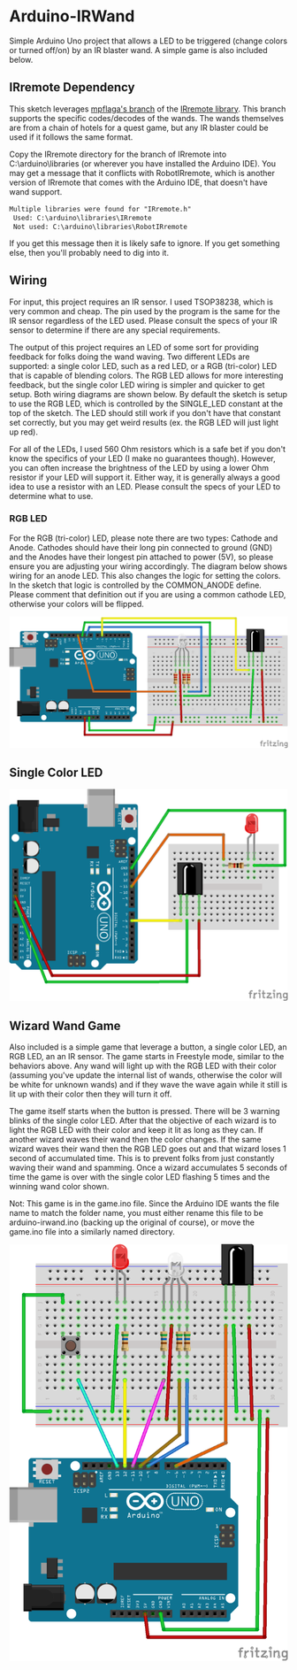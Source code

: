 # Arduino-IRWand
Simple Arduino Uno project that allows a LED to be triggered (change colors or turned off/on) by an IR blaster wand. A simple game is also included below.

## IRremote Dependency
This sketch leverages [mpflaga's branch](https://github.com/mpflaga/Arduino-IRremote) of the [IRremote library](https://github.com/shirriff/Arduino-IRremote). This branch supports the specific codes/decodes of the wands. The wands themselves are from a chain of hotels for a quest game, but any IR blaster could be used if it follows the same format.

Copy the IRremote directory for the branch of IRremote into C:\arduino\libraries (or wherever you have installed the Arduino IDE). You may get a message that it conflicts with RobotIRremote, which is another version of IRremote that comes with the Arduino IDE, that doesn't have wand support.
```
Multiple libraries were found for "IRremote.h"
 Used: C:\arduino\libraries\IRremote
 Not used: C:\arduino\libraries\RobotIRremote
```
If you get this message then it is likely safe to ignore. If you get something else, then you'll probably need to dig into it.
 
## Wiring
For input, this project requires an IR sensor. I used TSOP38238, which is very common and cheap. The pin used by the program is the same for the IR sensor regardless of the LED used. Please consult the specs of your IR sensor to determine if there are any special requirements.

The output of this project requires an LED of some sort for providing feedback for folks doing the wand waving. Two different LEDs are supported: a single color LED, such as a red LED, or a RGB (tri-color) LED that is capable of blending colors. The RGB LED allows for more interesting feedback, but the single color LED wiring is simpler and quicker to get setup. Both wiring diagrams are shown below. By default the sketch is setup to use the RGB LED, which is controlled by the SINGLE_LED constant at the top of the sketch. The LED should still work if you don't have that constant set correctly, but you may get weird results (ex. the RGB LED will just light up red).

For all of the LEDs, I used 560 Ohm resistors which is a safe bet if you don't know the specifics of your LED (I make no guarantees though). However, you can often increase the brightness of the LED by using a lower Ohm resistor if your LED will support it. Either way, it is generally always a good idea to use a resistor with an LED. Please consult the specs of your LED to determine what to use.

### RGB LED
For the RGB (tri-color) LED, please note there are two types: Cathode and Anode. Cathodes should have their long pin connected to ground (GND) and the Anodes have their longest pin attached to power (5V), so please ensure you are adjusting your wiring accordingly. The diagram below shows wiring for an anode LED. This also changes the logic for setting the colors. In the sketch that logic is controlled by the COMMON_ANODE define. Please comment that definition out if you are using a common cathode LED, otherwise your colors will be flipped.

<img src="TriLED.png" />

## Single Color LED
<img src="SingleLED.png" />

## Wizard Wand Game
Also included is a simple game that leverage a button, a single color LED, an RGB LED, an an IR sensor. The game starts in Freestyle mode, similar to the behaviors above. Any wand will light up with the RGB LED with their color (assuming you've update the internal list of wands, otherwise the color will be white for unknown wands) and if they wave the wave again while it still is lit up with their color then they will turn it off.

The game itself starts when the button is pressed. There will be 3 warning blinks of the single color LED. After that the objective of each wizard is to light the RGB LED with their color and keep it lit as long as they can. If another wizard waves their wand then the color changes. If the same wizard waves their wand then the RGB LED goes out and that wizard loses 1 second of accumulated time. This is to prevent folks from just constantly waving their wand and spamming. Once a wizard accumulates 5 seconds of time the game is over with the single color LED flashing 5 times and the winning wand color shown.

Not: This game is in the game.ino file. Since the Arduino IDE wants the file name to match the folder name, you must either rename this file to be arduino-irwand.ino (backing up the original of course), or move the game.ino file into a similarly named directory.

<img src="game.png" />